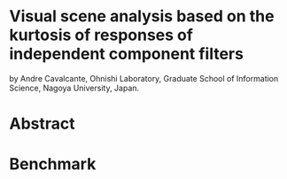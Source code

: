 Visual scene analysis based on the kurtosis of responses of independent component filters
======

by
Andre Cavalcante,
Ohnishi Laboratory,
Graduate School of Information Science,
Nagoya University,
Japan.


Abstract 
======

Benchmark
======
